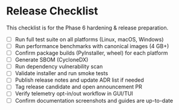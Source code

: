 # Release Checklist

This checklist is for the Phase 6 hardening & release preparation.

- [ ] Run full test suite on all platforms (Linux, macOS, Windows)
- [ ] Run performance benchmarks with canonical images (4 GB+)
- [ ] Confirm package builds (PyInstaller, wheel) for each platform
- [ ] Generate SBOM (CycloneDX)
- [ ] Run dependency vulnerability scan
- [ ] Validate installer and run smoke tests
- [ ] Publish release notes and update ADR list if needed
- [ ] Tag release candidate and open announcement PR
- [ ] Verify telemetry opt-in/out workflow in GUI/TUI
- [ ] Confirm documentation screenshots and guides are up-to-date
